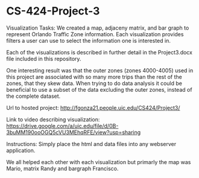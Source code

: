 # CS-424-Project-3
Visualization Tasks: We created a map, adjaceny matrix, and bar graph to represent Orlando Traffic Zone information. Each visualization provides filters a user can use to select the information one is interested in.  

Each of the visualizations is described in further detail in the Project3.docx file included in this repository.

One interesting result was that the outer zones (zones 4000-4005) used in this project are associated with so many more trips than the rest of the zones, that they skew data.  When trying to do data analysis it could be beneficial to use a subset of the data excluding the outer zones, instead of the complete dataset.

Url to hosted project:
http://fgonza21.people.uic.edu/CS424/Project3/

Link to video describing visualization:
https://drive.google.com/a/uic.edu/file/d/0B-3buMM190ooOGQ5cVU3MEhqRFE/view?usp=sharing

Instructions: Simply place the html and data files into any webserver application.

We all helped each other with each visualization but primarly the map was Mario, matrix Randy and bargraph Francisco.
